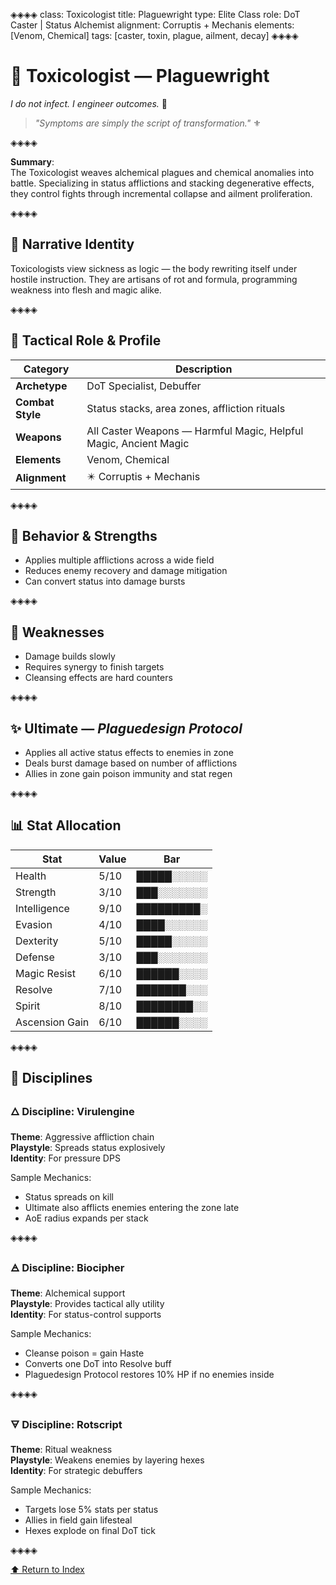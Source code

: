 ◈◈◈◈
class: Toxicologist
title: Plaguewright
type: Elite Class
role: DoT Caster | Status Alchemist
alignment: Corruptis + Mechanis
elements: [Venom, Chemical]
tags: [caster, toxin, plague, ailment, decay]
◈◈◈◈

# 🧿 Toxicologist — Plaguewright  
*I do not infect. I engineer outcomes.* 🔱

> *"Symptoms are simply the script of transformation."* ⚜️

◈◈◈◈

**Summary**:  
The Toxicologist weaves alchemical plagues and chemical anomalies into battle. Specializing in status afflictions and stacking degenerative effects, they control fights through incremental collapse and ailment proliferation.

◈◈◈◈

## 🧩 Narrative Identity  
Toxicologists view sickness as logic — the body rewriting itself under hostile instruction. They are artisans of rot and formula, programming weakness into flesh and magic alike.

◈◈◈◈

## 📘 Tactical Role & Profile  

| Category        | Description                                                   |
|----------------|---------------------------------------------------------------|
| **Archetype**   | DoT Specialist, Debuffer                                      |
| **Combat Style**| Status stacks, area zones, affliction rituals                 |
| **Weapons**     | All Caster Weapons — Harmful Magic, Helpful Magic, Ancient Magic |
| **Elements**    | Venom, Chemical                                               |
| **Alignment**   | ✴️ Corruptis + Mechanis                                       |

◈◈◈◈

## 🧠 Behavior & Strengths  
- Applies multiple afflictions across a wide field  
- Reduces enemy recovery and damage mitigation  
- Can convert status into damage bursts  

◈◈◈◈

## 🔻 Weaknesses  
- Damage builds slowly  
- Requires synergy to finish targets  
- Cleansing effects are hard counters  

◈◈◈◈

## ✨ Ultimate — *Plaguedesign Protocol*  
- Applies all active status effects to enemies in zone  
- Deals burst damage based on number of afflictions  
- Allies in zone gain poison immunity and stat regen  

◈◈◈◈

## 📊 Stat Allocation  

| Stat            | Value | Bar           |
|-----------------|--------|---------------|
| Health          | 5/10   | █████░░░░░     |
| Strength        | 3/10   | ███░░░░░░░     |
| Intelligence    | 9/10   | █████████░     |
| Evasion         | 4/10   | ████░░░░░░     |
| Dexterity       | 5/10   | █████░░░░░     |
| Defense         | 3/10   | ███░░░░░░░     |
| Magic Resist    | 6/10   | ██████░░░░     |
| Resolve         | 7/10   | ███████░░░     |
| Spirit          | 8/10   | ████████░░     |
| Ascension Gain  | 6/10   | ██████░░░░     |

◈◈◈◈

## 🧭 Disciplines

### 🜂 Discipline: Virulengine  
**Theme**: Aggressive affliction chain  
**Playstyle**: Spreads status explosively  
**Identity**: For pressure DPS  

Sample Mechanics:
- Status spreads on kill  
- Ultimate also afflicts enemies entering the zone late  
- AoE radius expands per stack  

◈◈◈◈

### 🜁 Discipline: Biocipher  
**Theme**: Alchemical support  
**Playstyle**: Provides tactical ally utility  
**Identity**: For status-control supports  

Sample Mechanics:
- Cleanse poison = gain Haste  
- Converts one DoT into Resolve buff  
- Plaguedesign Protocol restores 10% HP if no enemies inside  

◈◈◈◈

### 🜃 Discipline: Rotscript  
**Theme**: Ritual weakness  
**Playstyle**: Weakens enemies by layering hexes  
**Identity**: For strategic debuffers  

Sample Mechanics:
- Targets lose 5% stats per status  
- Allies in field gain lifesteal  
- Hexes explode on final DoT tick  

◈◈◈◈

[⬆️ Return to Index](/index.html)